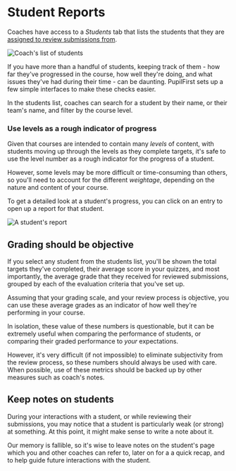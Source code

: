 # Student Reports

Coaches have access to a _Students_ tab that lists the students that they are [assigned to review submissions from](/coaches?id=assigning-coaches-to-students).

![Coach's list of students](https://res.cloudinary.com/sv-co/image/upload/v1574585484/pupilfirst_documentation/student_reports/students_page_wes4vn.png)

If you have more than a handful of students, keeping track of them - how far they've progressed in the course, how well they're doing, and what issues they've had during their time - can be daunting. PupilFirst sets up a few simple interfaces to make these checks easier.

In the students list, coaches can search for a student by their name, or their team's name, and filter by the course level.

### Use levels as a rough indicator of progress

Given that courses are intended to contain many _levels_ of content, with students moving up through the levels as they complete targets, it's safe to use the level number as a rough indicator for the progress of a student.

However, some levels may be more difficult or time-consuming than others, so you'll need to account for the different _weightage_, depending on the nature and content of your course.

To get a detailed look at a student's progress, you can click on an entry to open up a report for that student.

![A student's report](https://res.cloudinary.com/sv-co/image/upload/v1582530863/pupilfirst_documentation/student_reports/student_report_sv4bhj.png)

## Grading should be objective

If you select any student from the students list, you'll be shown the total targets they've completed, their average score in your quizzes, and most importantly, the average grade that they received for reviewed submissions, grouped by each of the evaluation criteria that you've set up.

Assuming that your grading scale, and your review process is objective, you can use these average grades as an indicator of how well they're performing in your course.

In isolation, these value of these numbers is questionable, but it can be extremely useful when comparing the performance of students, or comparing their graded performance to _your_ expectations.

However, it's very difficult (if not impossible) to eliminate subjectivity from the review process, so these numbers should always be used with care. When possible, use of these metrics should be backed up by other measures such as coach's notes.

## Keep notes on students

During your interactions with a student, or while reviewing their submissions, you may notice that a student is particularly weak (or strong) at something. At this point, it might make sense to write a note about it.

Our memory is fallible, so it's wise to leave notes on the student's page which you and other coaches can refer to, later on for a a quick recap, and to help guide future interactions with the student.
